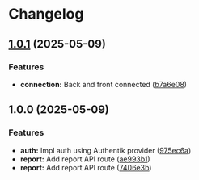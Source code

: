 # Changelog

## [1.0.1](https://github.com/PrismicEpi/prismic/compare/prismic-prototype-back-v1.0.0...prismic-prototype-back-v1.0.1) (2025-05-09)


### Features

* **connection:** Back and front connected ([b7a6e08](https://github.com/PrismicEpi/prismic/commit/b7a6e08b5ec959d47a11251a376044a48257f017))

## 1.0.0 (2025-05-09)


### Features

* **auth:** Impl auth using Authentik provider ([975ec6a](https://github.com/PrismicEpi/prismic/commit/975ec6a905e96b811549b146e085755a793f9f8e))
* **report:** Add report API route ([ae993b1](https://github.com/PrismicEpi/prismic/commit/ae993b179c885fe49bb72b9ff5284e611d64de5a))
* **report:** Add report API route ([7406e3b](https://github.com/PrismicEpi/prismic/commit/7406e3befb5f74467b33c34e6387da215707088c))
